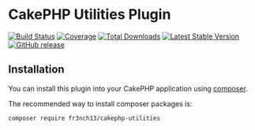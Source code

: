 # CakePHP Utilities Plugin

[![Build Status](https://travis-ci.org/fr3nch13/cakephp-utilities.svg?branch=master)](https://travis-ci.org/fr3nch13/cakephp-utilities)
[![Coverage](https://codecov.io/gh/fr3nch13/cakephp-utilities/branch/master/graph/badge.svg)](https://codecov.io/gh/fr3nch13/cakephp-utilities)
[![Total Downloads](https://img.shields.io/packagist/dt/fr3nch13/cakephp-utilities.svg?style=flat-square)](https://packagist.org/packages/fr3nch13/cakephp-utilities)
[![Latest Stable Version](https://img.shields.io/packagist/v/fr3nch13/cakephp-utilities.svg?style=flat-square)](https://packagist.org/packages/fr3nch13/cakephp-utilities)
[![GitHub release](https://img.shields.io/github/release/fr3nch13/cakephp-utilities.svg)](https://GitHub.com/fr3nch13/cakephp-utilities/releases/)

## Installation

You can install this plugin into your CakePHP application using [composer](http://getcomposer.org).

The recommended way to install composer packages is:

```bash
composer require fr3nch13/cakephp-utilities
```
